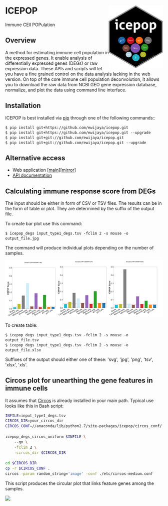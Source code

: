 ICEPOP <img src="./images/icepop_logo_full.png"  height="200" align="right"/>
=============================================================================
Immune CEll POPulation


Overview
--------
A method for estimating immune cell
population in the expressed genes. It enable analysis of differentially
expressed genes (DEGs) or raw expression data. These APIs and scripts will let
you have a fine grained control on the data analysis lacking in the web
version. On top of the core immune cell population deconvolution, it allows
you to download the raw data from NCBI GEO gene expression database,
normalize, and plot the data using command line interface.


Installation
------------
ICEPOP is best installed via [pip](https://pip.pypa.io/en/stable/) through
one of the following commands::

    $ pip install git+https://github.com/ewijaya/icepop.git 
    $ pip install git+https://github.com/ewijaya/icepop.git --upgrade
    $ pip install git+git://github.com/ewijaya/icepop.git
    $ pip install git+git://github.com/ewijaya/icepop.git --upgrade


Alternative access 
------------------
* Web application [[main](https://vdynamics.shinyapps.io/icepop/)][[mirror](https://ewijaya.shinyapps.io/icepop/)]
* [API documentation](http://ewijaya.github.io/icepop/html/index.html) 

Calculating immune response score from DEGs
-------------------------------------------
The input should be either in form of CSV or TSV files.
The results can be in the form of table or plot. They are determined by the
suffix of the output file.

To create bar plot use this command:

    $ icepop_degs input_type1_degs.tsv -fclim 2 -s mouse -o output_file.jpg

The command will produce individual plots depending on the number of samples.

![](./images/output_barplot.jpg)


To create table:

```
$ icepop_degs input_type1_degs.tsv -fclim 2 -s mouse -o output_file.tsv
$ icepop_degs input_type1_degs.tsv -fclim 2 -s mouse -o output_file.xlsx
```

Suffixes of the output should either one of these: 'svg', 'jpg', 'png', 'tsv', 'xlsx', 'xls'.


Circos plot for unearthing the gene features in immune cells
------------------------------------------------------------
It assumes that [Circos](http://www.circos.ca/)  is already installed
in your main path. Typical use looks like this in Bash script:


``` bash
INFILE=input_type1_degs.tsv
CIRCOS_DIR=your_circos_dir
CIRCOS_CONF=//anaconda/lib/python2.7/site-packages/icepop/circos_conf/

icepop_degs_circos_uniform $INFILE \ 
    --go \
    -fclim 2 \
    -circos_dir $CIRCOS_DIR

cd $CIRCOS_DIR
cp -r $CIRCOS_CONF .
circos -param random_string='image' -conf ./etc/circos-medium.conf
```

This script produces the circular plot that links feature genes among the samples.

![]("./images/circos_plot.jpg")


